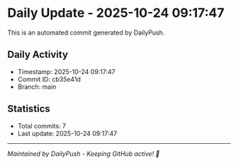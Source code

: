 # Daily Update - 2025-10-24 09:17:47

This is an automated commit generated by DailyPush.

## Daily Activity
- Timestamp: 2025-10-24 09:17:47
- Commit ID: cb35e41d
- Branch: main

## Statistics
- Total commits: 7
- Last update: 2025-10-24 09:17:47

---
*Maintained by DailyPush - Keeping GitHub active! 🚀*
